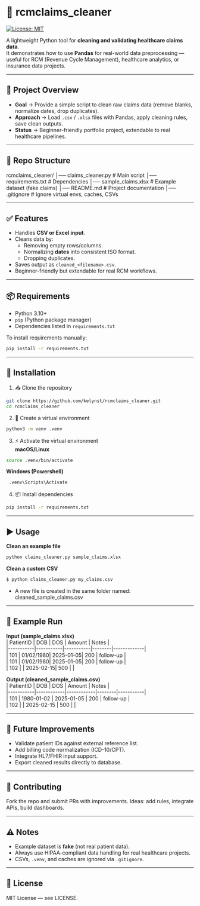 # 🏥 rcmclaims_cleaner  
[![License: MIT](https://img.shields.io/badge/License-MIT-yellow.svg)](https://opensource.org/licenses/MIT)


A lightweight Python tool for **cleaning and validating healthcare claims data**.  
It demonstrates how to use **Pandas** for real-world data preprocessing — useful for RCM (Revenue Cycle Management), healthcare analytics, or insurance data projects.  

---

## 📌 Project Overview  
- **Goal** → Provide a simple script to clean raw claims data (remove blanks, normalize dates, drop duplicates).  
- **Approach** → Load `.csv` / `.xlsx` files with Pandas, apply cleaning rules, save clean outputs.  
- **Status** → Beginner-friendly portfolio project, extendable to real healthcare pipelines.  

---

## 📂 Repo Structure  
rcmclaims_cleaner/
│── claims_cleaner.py     # Main script
│── requirements.txt      # Dependencies
│── sample_claims.xlsx    # Example dataset (fake claims)
│── README.md             # Project documentation
│── .gitignore            # Ignore virtual envs, caches, CSVs

---

## ✅ Features  
- Handles **CSV or Excel input**.  
- Cleans data by:  
  - Removing empty rows/columns.  
  - Normalizing **dates** into consistent ISO format.  
  - Dropping duplicates.  
- Saves output as `cleaned_<filename>.csv`.  
- Beginner-friendly but extendable for real RCM workflows.  

---

## 📦 Requirements  
- Python 3.10+  
- `pip` (Python package manager)  
- Dependencies listed in `requirements.txt`  

To install requirements manually:  
```bash
pip install -r requirements.txt
```

---

## 🚀 Installation  

1. 📥 Clone the repository  
```bash
git clone https://github.com/kelynst/rcmclaims_cleaner.git
cd rcmclaims_cleaner
```
2. 🌱 Create a virtual environment  
```bash
python3 -m venv .venv
```
3. ⚡ Activate the virtual environment  
**macOS/Linux**
```bash
source .venv/bin/activate
```
**Windows (Powershell)**
```bash
 .venv\Scripts\Activate
 ```
4. 📦 Install dependencies  
```bash
pip install -r requirements.txt
```
---

## ▶️ Usage  

**Clean an example file**  
 ```bash 
 python claims_cleaner.py sample_claims.xlsx
 ```
**Clean a custom CSV**  
```bash 
$ python claims_cleaner.py my_claims.csv
```
- A new file is created in the same folder named:  cleaned_sample_claims.csv

---

## 📝 Example Run  

**Input (sample_claims.xlsx)**  
| PatientID | DOB       | DOS       | Amount | Notes       |  
|-----------|-----------|-----------|--------|-------------|  
| 101       | 01/02/1980| 2025-01-05| 200    | follow-up   |  
| 101       | 01/02/1980| 2025-01-05| 200    | follow-up   |  
| 102       |           | 2025-02-15| 500    |             |  

**Output (cleaned_sample_claims.csv)**  
| PatientID | DOB        | DOS        | Amount | Notes     |  
|-----------|------------|------------|--------|-----------|  
| 101       | 1980-01-02 | 2025-01-05 | 200    | follow-up |  
| 102       |            | 2025-02-15 | 500    |           |  

---

## 🔮 Future Improvements  
- Validate patient IDs against external reference list.  
- Add billing code normalization (ICD-10/CPT).  
- Integrate HL7/FHIR input support.  
- Export cleaned results directly to database.  

---

## 🤝 Contributing  
Fork the repo and submit PRs with improvements. Ideas: add rules, integrate APIs, build dashboards.  

---

## ⚠️ Notes  
- Example dataset is **fake** (not real patient data).  
- Always use HIPAA-compliant data handling for real healthcare projects.  
- CSVs, `.venv`, and caches are ignored via `.gitignore`.  

---

## 📜 License  
MIT License — see LICENSE.  